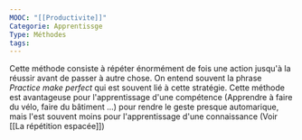 ```yaml
---
MOOC: "[[Productivite]]"
Categorie: Apprentissge
Type: Méthodes
tags:
---
```

Cette méthode consiste à répéter énormément de fois une action jusqu'à la réussir avant de passer à autre chose. On entend souvent la phrase *Practice make perfect* qui est souvent lié à cette stratégie. Cette méthode est avantageuse pour l'apprentissage d'une compétence (Apprendre à faire du vélo, faire du bâtiment ...) pour rendre le geste presque automarique, mais l'est souvent moins pour l'apprentissage d'une connaissance (Voir [[La répétition espacée]])
